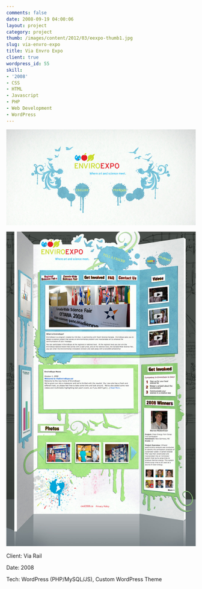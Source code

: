 ```yaml
---
comments: false
date: 2008-09-19 04:00:06
layout: project
category: project
thumb: /images/content/2012/03/eexpo-thumb1.jpg
slug: via-envro-expo
title: Via Envro Expo
client: true
wordpress_id: 55
skill:
- '2008'
- CSS
- HTML
- Javascript
- PHP
- Web Development
- WordPress
---
```


[![](/images/content/2012/03/eexpo-hero-cropped.jpg)](/images/content/2012/03/eexpo-hero-cropped.jpg)

[![](/images/content/2012/03/eexpo-full-cropped.jpg)](/images/content/2012/03/eexpo-full-cropped.jpg)

Client: Via Rail

Date: 2008

Tech: WordPress (PHP/MySQL/JS), Custom WordPress Theme
